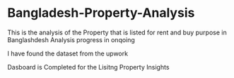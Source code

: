 # Bangladesh-Property-Analysis
This is the analysis of the Property that is listed for rent and buy purpose in Banglashdesh
Analysis progress in onqoing

I have found the dataset from the upwork 

Dasboard is Completed for the Lisitng Property Insights

